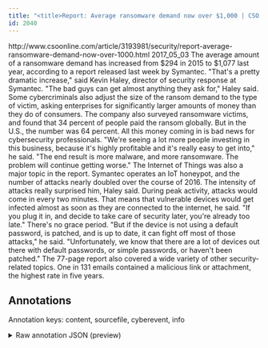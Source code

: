```yaml
---
title: "<title>Report: Average ransomware demand now over $1,000 | CSO Online</title>"
id: 2040
---
```


<title>Report: Average ransomware demand now over $1,000 | CSO Online</title>
<source> http://www.csoonline.com/article/3193981/security/report-average-ransomware-demand-now-over-1000.html </source>
<date> 2017_05_03 </date>
<text>
The average amount of a ransomware demand has increased from $294 in 2015 to $1,077 last year, according to a report released last week by Symantec.
"That's a pretty dramatic increase," said Kevin Haley, director of security response at Symantec.
"The bad guys can get almost anything they ask for," Haley said.
Some cybercriminals also adjust the size of the ransom demand to the type of victim, asking enterprises for significantly larger amounts of money than they do of consumers.
The company also surveyed ransomware victims, and found that 34 percent of people paid the ransom globally. But in the U.S., the number was 64 percent.
All this money coming in is bad news for cybersecurity professionals.
"We're seeing a lot more people investing in this business, because it's highly profitable and it's really easy to get into," he said. "The end result is more malware, and more ransomware. The problem will continue getting worse."
The Internet of Things was also a major topic in the report. Symantec operates an IoT honeypot, and the number of attacks nearly doubled over the course of 2016.
The intensity of attacks really surprised him, Haley said.
During peak activity, attacks would come in every two minutes. That means that vulnerable devices would get infected almost as soon as they are connected to the internet, he said. "If you plug it in, and decide to take care of security later, you're already too late."
There's no grace period.
"But if the device is not using a default password, is patched, and is up to date, it can fight off most of those attacks," he said. "Unfortunately, we know that there are a lot of devices out there with default passwords, or simple passwords, or haven't been patched."
The 77-page report also covered a wide variety of other security-related topics. One in 131 emails contained a malicious link or attachment, the highest rate in five years.
</text>



## Annotations

Annotation keys: content, sourcefile, cyberevent, info

<details>
<summary>Raw annotation JSON (preview)</summary>

```json
{
  "content": "The average amount of a ransomware demand has increased from $294 in 2015 to $1,077 last year, according to a report released last week by Symantec. \"That's a pretty dramatic increase,\" said Kevin Haley, director of security response at Symantec. \"The bad guys can get almost anything they ask for,\" Haley said. Some cybercriminals also adjust the size of the ransom demand to the type of victim, asking enterprises for significantly larger amounts of money than they do of consumers. The company also surveyed ransomware victims, and found that 34 percent of people paid the ransom globally. But in the U.S., the number was 64 percent. All this money coming in is bad news for cybersecurity professionals. \"We're seeing a lot more people investing in this business, because it's highly profitable and it's really easy to get into,\" he said. \"The end result is more malware, and more ransomware. The problem will continue getting worse.\" The Internet of Things was also a major topic in the report. Symantec operates an IoT honeypot, and the number of attacks nearly doubled over the course of 2016. The intensity of attacks really surprised him, Haley said. During peak activity, attacks would come in every two minutes. That means that vulnerable devices would get infected almost as soon as they are connected to the internet, he said. \"If you plug it in, and decide to take care of security later, you're already too late.\" There's no grace period. \"But if the device is not using a default password, is patched, and is up to date, it can fight off most of those attacks,\" he said. \"Unfortunately, we know that there are a lot of devices out there with default passwords, or simple passwords, or haven't been patched.\" The 77-page report also covered a wide variety of other security-related topics. One in 131 emails contained a malicious link or attachment, the highest rate in five years.",
  "sourcefile": "2040.txt",
  "cyberevent": {
    "hopper": [
      {
        "index": 0,
        "relation": "Same",
        "events": [
          {
            "index": "E2",
            "type": "Attack",
            "realis": "Generic",
            "nugget": {
              "startOffset": 356,
              "index": "T6",
              "endOffset": 373,
              "text": "the ransom demand"
            },
            "argument": [
              {
                "index": "T7",
                "text": "cybercriminals",
                "endOffset": 331,
                "role": {
                  "type": "Attacker"
                },
                "startOffset": 317,
                "type": "Person"
              },
              {
                "index": "T8",
                "text": "victim",
                "endOffset": 395,
                "role": {
                  "type": "Victim"
                },
                "startOffset": 389,
                "type": "Person"
              }
            ],
            "subtype": "Ransom"
          },
          {
            "index": "E3",
            "type": "Attack",
            "realis": "Generic",
            "nugget": {
              "startOffset": 397,
              "index": "T9",
              "endOffset": 403,
              "text": "asking"
            },
            "argument": [
              {
                "index": "T10",
                "text": "enterprises",
                "endOffset": 415,
                "role": {
                  "type": "Victim"
                },
                "startOffset": 404,
                "type": "Organization"
              },
              {
                "index": "T12",
                "text": "they",
                "endOffset": 467,
                "role": {
                  "type": "Attacker"
                },
                "startOffset": 463,
                "type": "Person"
              },
              {
                "index": "T11",
                "text": "consumers",
                "endOffset": 483,
            
```
</details>
